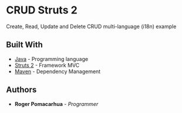 # CRUD Struts 2

Create, Read, Update and Delete CRUD multi-language (i18n) example

## Built With

* [Java](http://www.oracle.com/technetwork/java/javaee/overview/index.html) - Programming language
* [Struts 2](https://struts.apache.org/) - Framework MVC
* [Maven](https://maven.apache.org/) - Dependency Management

## Authors

* **Roger Pomacarhua** - *Programmer*

